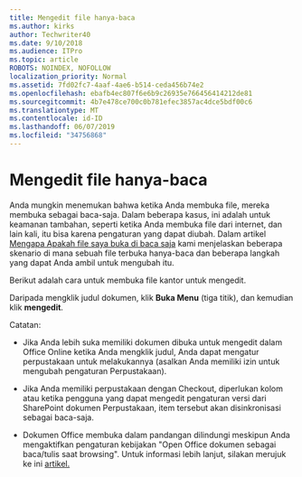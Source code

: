 ```yaml
---
title: Mengedit file hanya-baca
ms.author: kirks
author: Techwriter40
ms.date: 9/10/2018
ms.audience: ITPro
ms.topic: article
ROBOTS: NOINDEX, NOFOLLOW
localization_priority: Normal
ms.assetid: 7fd02fc7-4aaf-4ae6-b514-ceda456b74e2
ms.openlocfilehash: ebafb4ec807f6e6b9c26935e766456414212de81
ms.sourcegitcommit: 4b7e478ce700c0b781efec3857ac4dce5bdf00c6
ms.translationtype: MT
ms.contentlocale: id-ID
ms.lasthandoff: 06/07/2019
ms.locfileid: "34756868"
---
```

# <a name="edit-a-read-only-file"></a>Mengedit file hanya-baca

Anda mungkin menemukan bahwa ketika Anda membuka file, mereka membuka sebagai baca-saja. Dalam beberapa kasus, ini adalah untuk keamanan tambahan, seperti ketika Anda membuka file dari internet, dan lain kali, itu bisa karena pengaturan yang dapat diubah. Dalam artikel [Mengapa Apakah file saya buka di baca saja](https://support.office.com/article/Why-did-my-file-open-read-only-3ab4b792-da50-4b38-8628-14c64e1f1d15) kami menjelaskan beberapa skenario di mana sebuah file terbuka hanya-baca dan beberapa langkah yang dapat Anda ambil untuk mengubah itu.

Berikut adalah cara untuk membuka file kantor untuk mengedit.

Daripada mengklik judul dokumen, klik **Buka Menu** (tiga titik), dan kemudian klik **mengedit**.

Catatan:

- Jika Anda lebih suka memiliki dokumen dibuka untuk mengedit dalam Office Online ketika Anda mengklik judul, Anda dapat mengatur perpustakaan untuk melakukannya (asalkan Anda memiliki izin untuk mengubah pengaturan Perpustakaan).

- Jika Anda memiliki perpustakaan dengan Checkout, diperlukan kolom atau ketika pengguna yang dapat mengedit pengaturan versi dari SharePoint dokumen Perpustakaan, item tersebut akan disinkronisasi sebagai baca-saja.

- Dokumen Office membuka dalam pandangan dilindungi meskipun Anda mengaktifkan pengaturan kebijakan "Open Office dokumen sebagai baca/tulis saat browsing". Untuk informasi lebih lanjut, silakan merujuk ke ini [artikel.](https://support.microsoft.com/help/983047/an-office-document-opens-in-protected-view-even-though-you-enable-the)

